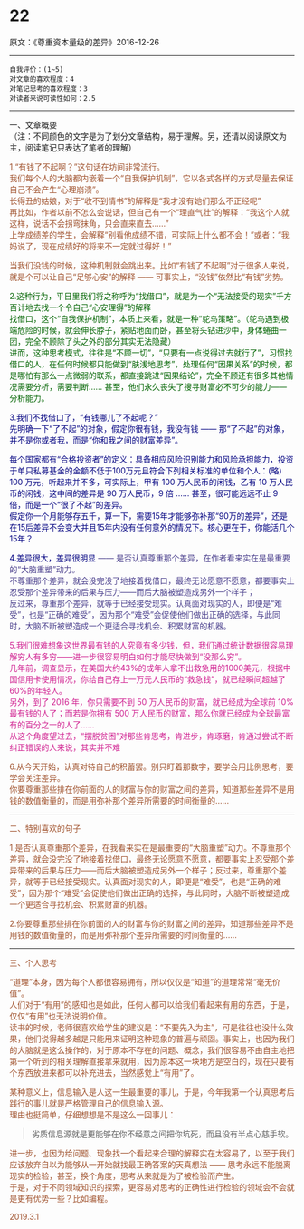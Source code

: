# 22  

原文：《尊重资本量级的差异》2016-12-26  

<hr>  

```  
自我评价：(1~5)  
对文章的喜欢程度：4  
对笔记思考的喜欢程度：3  
对读者来说可读性如何：2.5  
```  

<hr>  

一、文章概要  
（注：不同颜色的文字是为了划分文章结构，易于理解。另，还请以阅读原文为主，阅读笔记只表达了笔者的理解）  

<font color=#A0522D>1.“有钱了不起啊？”这句话在坊间非常流行。  
我们每个人的大脑都内嵌着一个“自我保护机制”，它以各式各样的方式尽量去保证自己不会产生“心理崩溃”。  
长得丑的姑娘，对于“收不到情书”的解释是“我才没有她们那么不正经呢”  
再比如，作者以前不怎么会说话，但自己有一个“理直气壮”的解释：“我这个人就这样，说话不会拐弯抹角，只会直来直去……”  
上学成绩差的学生，会解释“别看他成绩不错，可实际上什么都不会！”或者：“我妈说了，现在成绩好的将来不一定就过得好！”  

当我们没钱的时候，这种机制就会跳出来。比如“有钱了不起啊”对于很多人来说，就是个可以让自己“足够心安”的解释 —— 可事实上，“没钱”依然比“有钱”劣势。  

<font color=#006400>2.这种行为，平日里我们将之称呼为“找借口”，就是为一个“无法接受的现实”千方百计地去找一个令自己“心安理得”的解释  
找借口，这个“自我保护机制”，本质上来看，就是一种“鸵鸟策略”。（鸵鸟遇到极端危险的时候，就会伸长脖子，紧贴地面而卧，甚至将头钻进沙中，身体蜷曲一团，完全不顾除了头之外的部分其实无法隐藏）  
进而，这种思考模式，往往是“不顾一切”，“只要有一点说得过去就行了”，习惯找借口的人，在任何时候都只能做到“肤浅地思考”，处理任何“因果关系”的时候，都是哪怕有那么一点微弱的联系，都直接跳进“因果结论”，完全不顾还有很多其他情况需要分析，需要判断…… 甚至，他们永久丧失了搜寻财富必不可少的能力——分析能力。 </font>  

<font color=#000080>3.我们不找借口了，“有钱哪儿了不起呢？”  
先明确一下“了不起”的对象，假定你很有钱，我没有钱 —— 那“了不起”的对象，并不是你或者我，而是“你和我之间的财富差异”。  

每个国家都有“合格投资者”的定义：具备相应风险识别能力和风险承担能力，投资于单只私募基金的金额不低于100万元且符合下列相关标准的单位和个人：(略)  
100 万元，听起来并不多，可实际上，甲有 100 万人民币的闲钱，乙有 10 万人民币的闲钱，这中间的差异是 90 万人民币，9 倍 …… 甚至，很可能远远不止 9 倍，而是一个“很了不起”的差异。  
假定你一个月能够存五千，算一下，需要15年才能够弥补那“90万的差异”，还是在15后差异不会变大并且15年内没有任何意外的情况下。核心更在于，你能活几个15年？  

4.差异很大，差异很明显</font>  <font color=#483D8B>—— 是否认真尊重那个差异，在作者看来实在是最重要的“大脑重塑”动力。  
不尊重那个差异，就会没完没了地接着找借口，最终无论愿意不愿意，都要事实上忍受那个差异带来的后果与压力——而后大脑被塑造成另外一个样子；  
反过来，尊重那个差异，就等于已经接受现实。认真面对现实的人，即便是“难受”，也是“正确的难受”，因为那个“难受”会促使他们做出正确的选择，与此同时，大脑不断被塑造成一个更适合寻找机会、积累财富的机器。 </font>  

<font color=#D02090>5.我们很难想象这世界最有钱的人究竟有多少钱，但，我们通过统计数据很容易理解穷人有多穷——进一步很容易明白如何才能尽快做到“没那么穷”。  
几年前，调查显示，在美国大约43%的成年人拿不出救急用的1000美元，根据中国信用卡使用情况，你给自己存上一万元人民币的“救急钱”，就已经瞬间超越了60%的年轻人。  
另外，到了 2016 年，你只需要不到 50 万人民币的财富，就已经成为全球前 10% 最有钱的人了；而若是你拥有 500 万人民币的财富，那么你就已经成为全球最富有的百分之一的人了……  
从这个角度望过去，“摆脱贫困”对那些肯思考，肯进步，肯琢磨，肯通过尝试不断纠正错误的人来说，其实并不难 </font>  

6.从今天开始，认真对待自己的积蓄罢。别只盯着那数字，要学会用比例思考，要学会关注差异。  
你要尊重那些排在你前面的人的财富与你的财富之间的差异，知道那些差异不是用钱的数值衡量的，而是用弥补那个差异所需要的时间衡量的……  

<hr>  

二、特别喜欢的句子  

1.是否认真尊重那个差异，在我看来实在是最重要的“大脑重塑”动力。不尊重那个差异，就会没完没了地接着找借口，最终无论愿意不愿意，都要事实上忍受那个差异带来的后果与压力——而后大脑被塑造成另外一个样子；反过来，尊重那个差异，就等于已经接受现实。认真面对现实的人，即便是“难受”，也是“正确的难受”，因为那个“难受”会促使他们做出正确的选择，与此同时，大脑不断被塑造成一个更适合寻找机会、积累财富的机器。  

2.你要尊重那些排在你前面的人的财富与你的财富之间的差异，知道那些差异不是用钱的数值衡量的，而是用弥补那个差异所需要的时间衡量的…… 

<hr>  

三、个人思考  

“道理”本身，因为每个人都很容易拥有，所以仅仅是“知道”的道理常常“毫无价值”。  
人们对于“有用”的感知也是如此，任何人都可以给我们看起来有用的东西，于是，仅仅“有用”也无法说明价值。  
读书的时候，老师很喜欢给学生的建议是：“不要先入为主”，可是往往也没什么效果，他们说得越多越是只能用来证明这种现象的普遍与顽固。事实上，也因为我们的大脑就是这么操作的，对于原本不存在的问题、概念，我们很容易不由自主地把第一个听到的相关理解直接拿来就用，因为原本这一块地方是空白的，现在只要有个东西放进来都可以补充进去，当然感觉上“有用”了。  

某种意义上，信息输入是人这一生最重要的事儿，于是，今年我第一个认真思考后践行的事儿就是严格管理自己的信息输入源。  
理由也挺简单，仔细想想是不是这么一回事儿：  

>劣质信息源就是更能够在你不经意之间把你坑死，而且没有半点心慈手软。  

进一步，也因为给问题、现象找一个看起来合理的解释实在太容易了，以至于我们应该放弃自以为能够从一开始就找最正确答案的天真想法 —— 思考永远不能脱离现实的检验，甚至，换个角度，思考从来就是为了被检验而产生。  
于是，对于不同领域知识的探索，更容易对思考的正确性进行检验的领域会不会就是更有优势一些？比如编程。  

2019.3.1  
